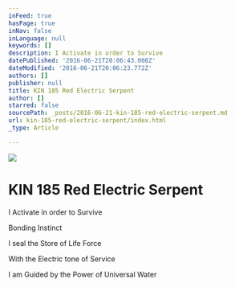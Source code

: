 ```yaml
---
inFeed: true
hasPage: true
inNav: false
inLanguage: null
keywords: []
description: I Activate in order to Survive
datePublished: '2016-06-21T20:06:43.008Z'
dateModified: '2016-06-21T20:06:23.772Z'
authors: []
publisher: null
title: KIN 185 Red Electric Serpent
author: []
starred: false
sourcePath: _posts/2016-06-21-kin-185-red-electric-serpent.md
url: kin-185-red-electric-serpent/index.html
_type: Article

---
```

![](https://the-grid-user-content.s3-us-west-2.amazonaws.com/5a603b5a-f168-4e77-b376-1a5c77112013.png)

# KIN 185 Red Electric Serpent

I Activate in order to Survive

Bonding Instinct

I seal the Store of Life Force

With the Electric tone of Service

I am Guided by the Power of Universal Water